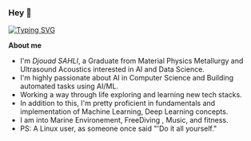 ### Hey 👋

<!--
**sahlidjouad/sahlidjouad** is a ✨ _special_ ✨ repository because its `README.md` (this file) appears on your GitHub profile.

Here are some ideas to get you started:

- 🔭 I’m currently working on ...
- 🌱 I’m currently learning ...
- 👯 I’m looking to collaborate on ...
- 🤔 I’m looking for help with ...
- 💬 Ask me about ...
- 📫 How to reach me: ...
- 😄 Pronouns: ...
- ⚡ Fun fact: ...
-->


[![Typing SVG](https://readme-typing-svg.demolab.com/?lines=Hello,+I'm+Djouad+SAHLI;Welcome+On+My+Github)](https://git.io/typing-svg)

 **About me**
* I'm *Djouad SAHLI*, a Graduate from Material Physics Metallurgy and Ultrasound Acoustics interested  in AI and Data Science.
* I'm highly passionate about AI in Computer Science and Building automated tasks using AI/ML.
* Working a way through life exploring and learning new tech stacks.
* In addition to this, I'm pretty proficient in fundamentals and implementation of Machine Learning, Deep Learning concepts.
* I am into Marine Environement, FreeDiving , Music, and fitness.
* PS: A Linux user, as someone once said "'Do it all yourself."
